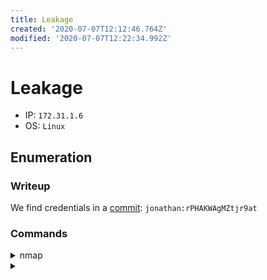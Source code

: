 ```yaml
---
title: Leakage
created: '2020-07-07T12:12:46.764Z'
modified: '2020-07-07T12:22:34.992Z'
---
```


# Leakage
- IP: `172.31.1.6`
- OS: `Linux`
## Enumeration
### Writeup
We find credentials in a [commit](http://172.31.1.6/jonathan/CMS/-/commit/e2e3115dd0ea56b0b6dd8f919b258fc1b849776e): `jonathan:rPHAKWAgMZtjr9at`
### Commands
<details>
<summary>nmap</summary>

- `nmap -p 1-65535 -T4 -A -v 172.31.1.6`
```

```
</details>

<details>
<summary></summary>

- ``
```

```
</details>

